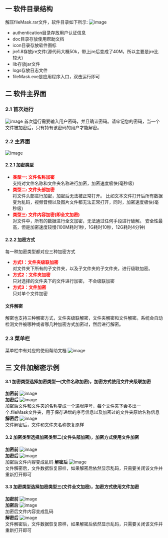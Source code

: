 ## 一 软件目录结构
解压fileMask.rar文件，软件目录如下所示:
![image](https://note.youdao.com/yws/public/resource/9f8f257b581764f512dc7722bc66607c/xmlnote/F236CF68EC9E458CB6E7D5CC7DCB977B/53470)

* authentication目录存放用户认证信息
* doc目录存放使用帮助文档
* icon目录存放软件图标
* jre1.8存放jre文件(源代码大概50k，带上jre后变成了40M，所以主要是jre比较大)
* lib存放jar文件
* logs存放日志文件
* fileMask.exe是应用程序入口，双击运行即可

## 二 软件主界面
### 2.1 首次运行

![image](https://note.youdao.com/yws/public/resource/9f8f257b581764f512dc7722bc66607c/xmlnote/DBB1C99B7E5B47C79464FA4ED2A443D6/53495)
首次运行需要输入用户密码，并且确认密码。请牢记您的密码，当一个文件被加密后，只有持有该密码的用户才能解密。

### 2.2 主界面
![image](https://note.youdao.com/yws/public/resource/9f8f257b581764f512dc7722bc66607c/xmlnote/76C85FBED91F4E87852303EA4BD551B4/53506)  


#### 2.2.1 加密类型
* <strong><font color=#FF0000> 类型一: 文件名称加密 </font></strong>   
支持对文件名称和文件夹名称进行加密，加密速度极快(毫秒级)
* <strong><font color=#FF0000> 类型二: 文件头部加密 </font></strong>  
将文件头部进行加密，加密后无法被正常打开。 比如文本文件打开后所有数据变为乱码，视频音频以及图片文件都无法正常打开，同时，加密速度极快(毫秒级)
* <strong><font color=#FF0000> 类型三: 文件内容加密(即全文加密) </font></strong>  
对文件中，所有的数据进行全文加密，无法通过任何手段进行破解。 安全性最高，但是加密速度较慢(100M耗时1秒，1G耗时10秒，12G耗时4分钟)  

#### 2.2.2 加密方式
每一种加密类型都对应三种加密方式
* <strong><font color=#FF0000> 方式1：文件夹级联加密 </font></strong>    
对文件夹下所有的子文件夹，以及子文件夹的子文件夹，进行级联加密。
* <strong><font color=#FF0000> 方式2：文件夹加密 </font></strong>    
只对选择的文件夹下的文件进行加密， 不会级联加密
* <strong><font color=#FF0000> 方式3：文件加密 </font></strong>  
只对单个文件加密
#### 文件解密
解密也支持三种解密方式，文件夹级联解密，文件夹解密和文件解密。系统会自动检测文件被哪种或者哪几种加密方式加密过，然后进行解密。

### 2.3 菜单栏
菜单栏中有对应的使用帮助文档
![image](https://note.youdao.com/yws/public/resource/9f8f257b581764f512dc7722bc66607c/xmlnote/F341D5AF42D34FFAA154F6F22573AFE8/53527)  


## 三 文件加解密示例
#### 3.1 加密类型选择加密类型一(文件名称加密)，加密方式使用文件夹级联加密  
**加密前**
![image](https://note.youdao.com/yws/public/resource/9f8f257b581764f512dc7722bc66607c/xmlnote/1DABF5D251104C65BB9D867ED5058F7D/53540)  
**加密后**
![image](https://note.youdao.com/yws/public/resource/9f8f257b581764f512dc7722bc66607c/xmlnote/6081BFF7A8234DAB93506C1AAADBEAEA/53544)  
加密后文件和文件夹的名称变成一个递增序号，每个文件夹下会多出一个.fileMask文件夹，用于保存递增的序号信息以及加密过的文件夹原始名称信息  
**解密后**
![image](https://note.youdao.com/yws/public/resource/9f8f257b581764f512dc7722bc66607c/xmlnote/CF884E6F2D65445394934F6B93DBC9CF/53559)    
文件解密后，文件和文件夹名称恢复原样

#### 3.2 加密类型选择加密类型二(文件头部加密)，加密方式使用文件加密  
**加密前**
![image](https://note.youdao.com/yws/public/resource/9f8f257b581764f512dc7722bc66607c/xmlnote/367D3E8C9EBC463D8F30F30BAE9E9FEC/53567)  
**加密后**
![image](https://note.youdao.com/yws/public/resource/9f8f257b581764f512dc7722bc66607c/xmlnote/BCFAC094CE0E4282B7EF6B3DFAB51504/53569)    
加密后文件内容变成乱码 
**解密后**
![image](https://note.youdao.com/yws/public/resource/9f8f257b581764f512dc7722bc66607c/xmlnote/367D3E8C9EBC463D8F30F30BAE9E9FEC/53567)    
文件解密后，文件数据恢复原样，如果解密后依然显示乱码，只需要关闭该文件并重新打开即可

#### 3.3 加密类型选择加密类型三(文件全文加密)，加密方式使用文件加密  
**加密前**
![image](https://note.youdao.com/yws/public/resource/9f8f257b581764f512dc7722bc66607c/xmlnote/B2B74974FBF8409A840FFC39E775F337/53576)  
**加密后**
![image](https://note.youdao.com/yws/public/resource/9f8f257b581764f512dc7722bc66607c/xmlnote/DCF9640196A44898B4192E0C04DD05BD/53571)  
加密后文件内容变成乱码  
**解密后**
![image](https://note.youdao.com/yws/public/resource/9f8f257b581764f512dc7722bc66607c/xmlnote/B2B74974FBF8409A840FFC39E775F337/53576)    
文件解密后，文件数据恢复原样，如果解密后依然显示乱码，只需要关闭该文件并重新打开即可